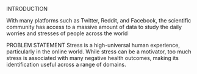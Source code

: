 INTRODUCTION

With many platforms such as Twitter, Reddit, and Facebook, the scientific community has access to a massive amount of data to study the daily worries and stresses of people across the world

PROBLEM STATEMENT 
Stress is a high-universal human experience, particularly in the online world. While stress can be a motivator, too much stress is associated with many negative health outcomes, making its identification useful across a range of domains.
